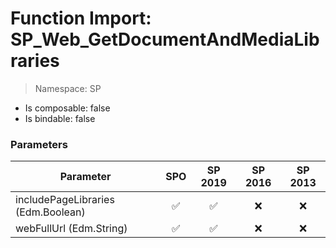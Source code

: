 # Function Import: SP_Web_GetDocumentAndMediaLibraries

> Namespace: SP

- Is composable: false
- Is bindable: false

### Parameters

Parameter | SPO | SP 2019 | SP 2016 | SP 2013
----------|:---:|:-------:|:-------:|:-------:
includePageLibraries (Edm.Boolean) | ✅ | ✅ | ❌ | ❌
webFullUrl (Edm.String) | ✅ | ✅ | ❌ | ❌
